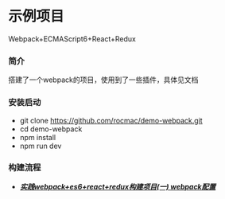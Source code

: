 # 示例项目
Webpack+ECMAScript6+React+Redux

### 简介
搭建了一个webpack的项目，使用到了一些插件，具体见文档

### 安装启动
+ git clone https://github.com/rocmac/demo-webpack.git
+ cd demo-webpack
+ npm install
+ npm run dev

### 构建流程
+ [***实践webpack+es6+react+redux构建项目(一) webpack配置***]()

